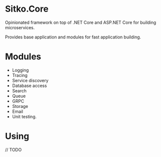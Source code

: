 # Sitko.Core

Opinionated framework on top of .NET Core and ASP.NET Core for building microservices. 

Provides base application and modules for fast application building.

# Modules

- Logging
- Tracing
- Service discovery
- Database access
- Search
- Queue 
- GRPC
- Storage
- Email 
- Unit testing.

# Using

// TODO

